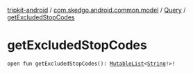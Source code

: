 [tripkit-android](../../index.md) / [com.skedgo.android.common.model](../index.md) / [Query](index.md) / [getExcludedStopCodes](./get-excluded-stop-codes.md)

# getExcludedStopCodes

`open fun getExcludedStopCodes(): `[`MutableList`](https://kotlinlang.org/api/latest/jvm/stdlib/kotlin.collections/-mutable-list/index.html)`<`[`String`](https://kotlinlang.org/api/latest/jvm/stdlib/kotlin/-string/index.html)`!>!`